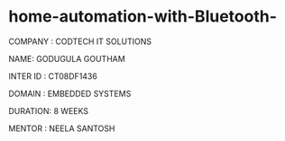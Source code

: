 # home-automation-with-Bluetooth-

COMPANY : CODTECH IT SOLUTIONS

NAME: GODUGULA GOUTHAM

INTER ID : CT08DF1436

DOMAIN : EMBEDDED SYSTEMS

DURATION: 8 WEEKS

MENTOR : NEELA SANTOSH
